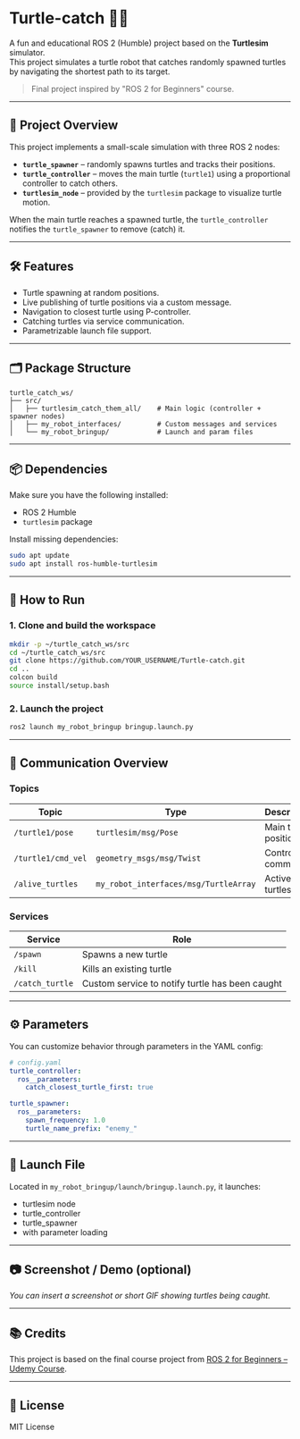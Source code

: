 # Turtle-catch 🐢🎯

A fun and educational ROS 2 (Humble) project based on the **Turtlesim** simulator.  
This project simulates a turtle robot that catches randomly spawned turtles by navigating the shortest path to its target.  

> Final project inspired by "ROS 2 for Beginners" course.

---

## 🧠 Project Overview

This project implements a small-scale simulation with three ROS 2 nodes:

- **`turtle_spawner`** – randomly spawns turtles and tracks their positions.
- **`turtle_controller`** – moves the main turtle (`turtle1`) using a proportional controller to catch others.
- **`turtlesim_node`** – provided by the `turtlesim` package to visualize turtle motion.

When the main turtle reaches a spawned turtle, the `turtle_controller` notifies the `turtle_spawner` to remove (catch) it.

---

## 🛠️ Features

- Turtle spawning at random positions.
- Live publishing of turtle positions via a custom message.
- Navigation to closest turtle using P-controller.
- Catching turtles via service communication.
- Parametrizable launch file support.

---

## 🗂️ Package Structure

```
turtle_catch_ws/
├── src/
│   ├── turtlesim_catch_them_all/    # Main logic (controller + spawner nodes)
│   ├── my_robot_interfaces/         # Custom messages and services
│   └── my_robot_bringup/            # Launch and param files
```

---

## 📦 Dependencies

Make sure you have the following installed:

- ROS 2 Humble
- `turtlesim` package

Install missing dependencies:

```bash
sudo apt update
sudo apt install ros-humble-turtlesim
```

---

## 🚀 How to Run

### 1. Clone and build the workspace

```bash
mkdir -p ~/turtle_catch_ws/src
cd ~/turtle_catch_ws/src
git clone https://github.com/YOUR_USERNAME/Turtle-catch.git
cd ..
colcon build
source install/setup.bash
```

### 2. Launch the project

```bash
ros2 launch my_robot_bringup bringup.launch.py
```

---

## 📱 Communication Overview

### Topics

| Topic | Type | Description |
|-------|------|-------------|
| `/turtle1/pose` | `turtlesim/msg/Pose` | Main turtle position |
| `/turtle1/cmd_vel` | `geometry_msgs/msg/Twist` | Control commands |
| `/alive_turtles` | `my_robot_interfaces/msg/TurtleArray` | Active turtles list |

### Services

| Service | Role |
|---------|------|
| `/spawn` | Spawns a new turtle |
| `/kill` | Kills an existing turtle |
| `/catch_turtle` | Custom service to notify turtle has been caught |

---

## ⚙️ Parameters

You can customize behavior through parameters in the YAML config:

```yaml
# config.yaml
turtle_controller:
  ros__parameters:
    catch_closest_turtle_first: true

turtle_spawner:
  ros__parameters:
    spawn_frequency: 1.0
    turtle_name_prefix: "enemy_"
```

---

## 🧪 Launch File

Located in `my_robot_bringup/launch/bringup.launch.py`, it launches:

- turtlesim node
- turtle_controller
- turtle_spawner
- with parameter loading

---

## 📷 Screenshot / Demo (optional)

_You can insert a screenshot or short GIF showing turtles being caught._

---

## 📚 Credits

This project is based on the final course project from [ROS 2 for Beginners – Udemy Course](https://www.udemy.com/course/ros2-for-beginners/).

---

## 📝 License

MIT License

